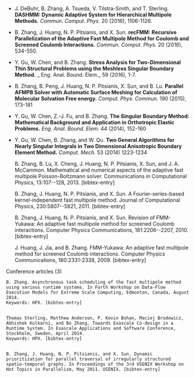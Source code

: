 * J. DeBuhr, B. Zhang, A. Tsueda, V. Tilstra-Smith, and T. Sterling. 
**DASHMM: Dynamic Adaptive System for Hierarchical Multipole Methods.**
_Commun. Comput. Phys._ 20 (2016), 1106-1126.

* B. Zhang, J. Huang, N. P. Pitsianis, and X. Sun. 
**recFMM: Recursive Parallelization of the Adaptive Fast 
Multipole Method for Coulomb and Screened Coulomb Interactions.**
_Commun. Comput. Phys._ 20 (2016), 534-550. 

* Y. Gu, W. Chen, and B. Zhang. 
**Stress Analysis for Two-Dimensional Thin Structural Problems 
using the Meshless Singular Boundary Method.**
_ Eng. Anal. Bound. Elem._ 59 (2016), 1-7. 

* B. Zhang, B. Peng, J. Huang, N. P. Pitsianis, X. Sun, and B. Lu. 
**Parallel AFMPB Solver with Automatic Surface Meshing for Calculation 
of Molecular Solvation Free energy.**
_Comput. Phys. Commun._ 190 (2015), 173-181 

* Y. Gu, W. Chen, Z.-J. Fu, and B. Zhang. 
**The Singular Boundary Method: Mathematical Background and 
Application in Orthotropic Elastic Problems.**
_Eng. Anal. Bound. Elem._  44 (2014), 152-160

* Y. Gu, W. Chen, B. Zhang, and W. Qu. **Two General Algorithms for Nearly Singular Integrals in Two Dimensional Anisotropic Boundary Element Method.**
_Comput. Mech._ 53 (2014) 1223-1234 


    B. Zhang, B. Lu, X. Cheng, J. Huang, N. P. Pitsianis, X. Sun, and J. A. McCammon. Mathematical and numerical aspects of the adaptive fast multipole Poisson-Boltzmann solver. Communications in Computational Physics, 13:107--128, 2013. [bibtex-entry]


    B. Zhang, J. Huang, N. P. Pitsianis, and X. Sun. A Fourier-series-based kernel-independent fast multipole method. Journal of Computational Physics, 230:5807--5821, 2011. [bibtex-entry]


    B. Zhang, J. Huang, N. P. Pitsianis, and X. Sun. Revision of FMM-Yukawa: An adaptive fast multipole method for screened Coulomb interactions. Computer Physics Communications, 181:2206--2207, 2010. [bibtex-entry]


    J. Huang, J. Jia, and B. Zhang. FMM-Yukawa: An adaptive fast multipole method for screened Coulomb interactions. Computer Physics Communications, 180:2331-2338, 2009. [bibtex-entry]


Conference articles (3)

    B. Zhang. Asynchronous task scheduling of the fast multipole method using various runtime systems. In Forth Workshop on Data-Flow Execution Models for Extreme Scale Computing, Edmonton, Canada, August 2014.
    Keywords: HPX. [bibtex-entry]


    Thomas Sterling, Matthew Anderson, P. Kevin Bohan, Maciej Brodowicz, Abhishek Kulkarni, and Bo Zhang. Towards Exascale Co-design in a Runtime System. In Exascale Applications and Software Conference, Stockholm, Sweden, April 2014.
    Keywords: HPX. [bibtex-entry]


    B. Zhang, J. Huang, N. P. Pitsianis, and X. Sun. Dynamic prioritization for parallel traversal of irregularly structured spatio-temporal graphs. In Proceedings of the 3rd USENIX Workshop on Hot Topics in Parallelism, May 2011. USENIX. [bibtex-entry]
